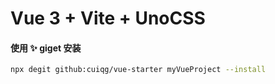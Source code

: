 # Vue 3 + Vite + UnoCSS

#### 使用 ✨ giget 安装

```bash
npx degit github:cuiqg/vue-starter myVueProject --install
```
